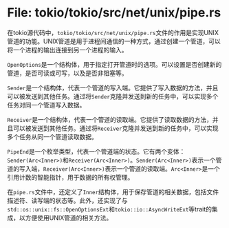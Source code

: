 # File: tokio/tokio/src/net/unix/pipe.rs

在tokio源代码中，`tokio/tokio/src/net/unix/pipe.rs`文件的作用是实现UNIX管道的功能。UNIX管道是用于进程间通信的一种方式，通过创建一个管道，可以将一个进程的输出连接到另一个进程的输入。

`OpenOptions`是一个结构体，用于指定打开管道时的选项。可以设置是否创建新的管道，是否可读或可写，以及是否非阻塞等。

`Sender`是一个结构体，代表一个管道的写入端。它提供了写入数据的方法，并且可以被发送到其他任务。通过将`Sender`克隆并发送到新的任务中，可以实现多个任务对同一个管道写入数据。

`Receiver`是一个结构体，代表一个管道的读取端。它提供了读取数据的方法，并且可以被发送到其他任务。通过将`Receiver`克隆并发送到新的任务中，可以实现多个任务从同一个管道读取数据。

`PipeEnd`是一个枚举类型，代表一个管道端的状态。它有两个变体：`Sender(Arc<Inner>)`和`Receiver(Arc<Inner>)`。`Sender(Arc<Inner>)`表示一个管道的写入端，`Receiver(Arc<Inner>)`表示一个管道的读取端。`Arc<Inner>`是一个引用计数的智能指针，用于数据的所有权管理。

在`pipe.rs`文件中，还定义了`Inner`结构体，用于保存管道的相关数据，包括文件描述符、读写端的状态等。此外，还实现了与`std::os::unix::fs::OpenOptionsExt`和`tokio::io::AsyncWriteExt`等trait的集成，以方便使用UNIX管道的相关方法。

